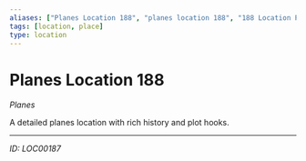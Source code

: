 ```yaml
---
aliases: ["Planes Location 188", "planes location 188", "188 Location Planes"]
tags: [location, place]
type: location
---
```


# Planes Location 188

*Planes*

A detailed planes location with rich history and plot hooks.

---
*ID: LOC00187*